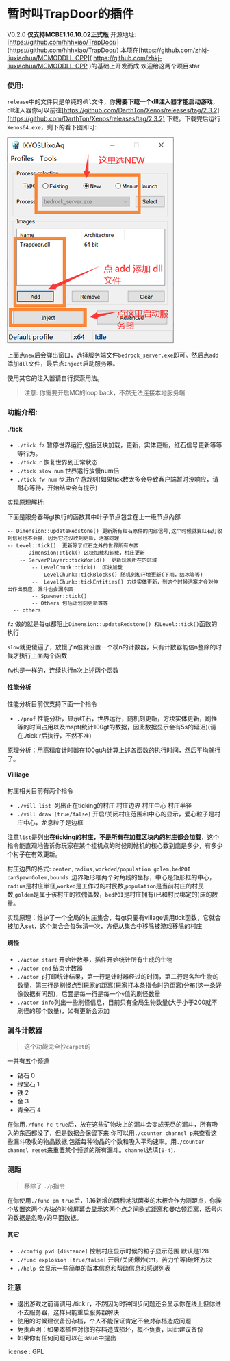 # 暂时叫TrapDoor的插件 

V0.2.0 **仅支持MCBE1.16.10.02正式版**
开源地址:[https://github.com/hhhxiao/TrapDoor/](https://github.com/hhhxiao/TrapDoor/)
本项在[https://github.com/zhkj-liuxiaohua/MCMODDLL-CPP]( https://github.com/zhkj-liuxiaohua/MCMODDLL-CPP )的基础上开发而成
欢迎给这两个项目star

### 使用:

`release`中的文件只是单纯的`dll`文件，你**需要下载一个dll注入器才能启动游戏**，dll注入器你可以前往[https://github.com/DarthTon/Xenos/releases/tag/2.3.2](https://github.com/DarthTon/Xenos/releases/tag/2.3.2) 下载。下载完后运行`Xenos64.exe`，剩下的看下图即可:

![](./img/howto.png)

上面点`new`后会弹出窗口，选择服务端文件`bedrock_server.exe`即可。然后点`add`添加`dll`文件，最后点`Inject`启动服务器。

使用其它的注入器请自行探索用法。

> 注意: 你需要开启MC的loop back，不然无法连接本地服务端


### 功能介绍:

#### ./tick

- `./tick fz` 暂停世界运行,包括区块加载，更新，实体更新，红石信号更新等等等行为。
- `./tick r` 恢复世界到正常状态
- `./tick slow num` 世界运行放慢num倍
- `./tick fw num` 步进n个游戏刻(如果tick数太多会导致客户端暂时没响应，请耐心等待，开始结束会有提示)



实现原理解析:

下面是服务器每gt执行的函数其中叶子节点包含在上一级节点內部

```
-- Dimension::updateRedstone() 更新所有红石原件的内部信号,这个时候就算红石灯收到信号也不会量，因为它还没收到更新，活塞同理
-- Level::tick()  更新除了红石之外的世界所有东西
	-- Dimension::tick() 区块加载和卸载，村庄更新
	-- ServerPlayer::tickWorld()  更新玩家所在的区域
		-- LevelChunk::tick()  区块加载
		--  LevelChunk::tickBlocks() 随机刻和环境更新(下雨，结冰等等)
		--  LevelChunk::tickEntities() 方块实体更新，到这个时候活塞才会对伸出作出反应，漏斗也会漏东西
		-- Spawner::tick()
		-- Others 包括计划刻更新等等
  -- others
```

`fz` 做的就是每gt都阻止`Dimension::updateRedstone() 和Level::tick()`函数的执行

`slow`就更傻逼了，放慢了n倍就设置一个模n的计数器，只有计数器能倍n整除的时候才执行上面两个函数

`fw`也是一样的，连续执行n次上述两个函数 

#### 性能分析

性能分析目前仅支持下面一个指令

- `./prof` 性能分析，显示红石，世界运行，随机刻更新，方块实体更新，刷怪等的时间占用以及mspt(统计100gt的数据，因此数据显示会有5s的延迟)(请在./tick r后执行，不然不准)

原理分析：用高精度计时器在100gt内计算上述各函数的执行时间，然后平均就行了。

#### Villiage

村庄相关目前有两个指令

- `./vill list `列出正在ticking的村庄 村庄边界 村庄中心 村庄半径
- `./vill draw [true/false]` 开启/关闭村庄范围和中心的显示，爱心粒子是村庄中心，龙息粒子是边框

注意`list`是列出**在ticking的村庄，不是所有在加载区块内的村庄都会加载**，这个指令能直观地告诉你玩家在某个挂机点的时候刷帖机的核心数到底是多少，有多少个村子在有效更新。

村庄边界的格式: `center,radius,workded/population golem,bedPOI canSpawnGolem,bounds `边界矩形框两个对角线的坐标，中心是矩形框的中心，`radius`是村庄半径,`worked`是工作过的村民数,`population`是当前村庄的村民数,`goldem`是属于该村庄的铁傀儡数，`bedPOI`是村庄拥有(已和村民绑定的)床的数量。

实现原理：维护了一个全局的村庄集合，每gt只要有village调用tick函数，它就会被加入set，这个集合会每5s清一次，方便从集合中移除被游戏移除的村庄

#### 刷怪

- `./actor start` 开始计数器，插件开始统计所有生成的生物
- `./actor end` 结束计数器
- `./actor p`打印统计结果，第一行是计时器经过的时间，第二行是各种生物的数量，第三行是刷怪点到玩家的距离(玩家打本条指令时的距离)分布(这一条好像数据有问题)，后面是每一行是每一个`y`值的刷怪数量
- `./actor info`列出一些刷怪信息，目前只有全局生物数量(大于小于200就不刷怪的那个数量)，如有更新会添加

### 漏斗计数器

> 这个功能完全抄`carpet`的

一共有五个频道

- 钻石 0
- 绿宝石 1
- 铁 2
- 金 3
- 青金石 4

在你用`./func hc true`后，放在这些矿物块上的漏斗会变成无尽的漏斗，所有吸入的东西都没了，但是数据会保留下来.你可以用`./counter channel p`来查看这些漏斗吸收的物品数据,包括每种物品的个数和吸入平均速率。用`./counter channel reset`来重置某个频道的所有漏斗。`channel`选填`[0-4]`.

### 测距

> 移除了 `./p`指令

在你使用`./func pm true`后，1.16新增的两种地狱菌类的木板会作为测距点，你挨个放置这两个方块的时候屏幕会显示这两个点之间欧式距离和曼哈顿距离，括号内的数据是忽略`y`的平面数据。

#### 其它

- `./config pvd [distance]` 控制村庄显示时候的粒子显示范围 默认是128 
- `./func explosion [true/false]` 开启/关闭爆炸(tnt，苦力怕等)破坏方块
- `./help `会显示一些简单的版本信息和帮助信息和感谢列表

### 注意

- 退出游戏之前请调用./tick r，不然因为时钟同步问题还会显示你在线上但你进不去服务器，这样只能重启服务器解决
- 使用的时候建议备份存档，个人不能保证肯定不会对存档造成问题
- 免责声明：如果本插件对你的存档造成损坏，概不负责，因此建议备份
- 如果你有任何问题可以在issue中提出

license : GPL

